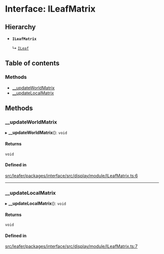 # Interface: ILeafMatrix

## Hierarchy

- **`ILeafMatrix`**

  ↳ [`ILeaf`](ILeaf.md)

## Table of contents

### Methods

- [\_\_updateWorldMatrix](ILeafMatrix.md#__updateworldmatrix)
- [\_\_updateLocalMatrix](ILeafMatrix.md#__updatelocalmatrix)

## Methods

### \_\_updateWorldMatrix

▸ **__updateWorldMatrix**(): `void`

#### Returns

`void`

#### Defined in

[src/leafer/packages/interface/src/display/module/ILeafMatrix.ts:6](https://github.com/leaferjs/leafer/blob/9496e2973fd92c147ae5dbbf3c11ffcd5991c0f1/packages/interface/src/display/module/ILeafMatrix.ts#L6)

___

### \_\_updateLocalMatrix

▸ **__updateLocalMatrix**(): `void`

#### Returns

`void`

#### Defined in

[src/leafer/packages/interface/src/display/module/ILeafMatrix.ts:7](https://github.com/leaferjs/leafer/blob/9496e2973fd92c147ae5dbbf3c11ffcd5991c0f1/packages/interface/src/display/module/ILeafMatrix.ts#L7)

